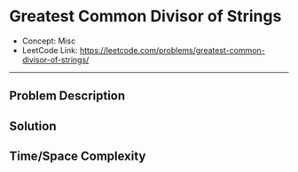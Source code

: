 # Greatest Common Divisor of Strings

- Concept: Misc
- LeetCode Link: https://leetcode.com/problems/greatest-common-divisor-of-strings/

---

## Problem Description

## Solution

## Time/Space Complexity

